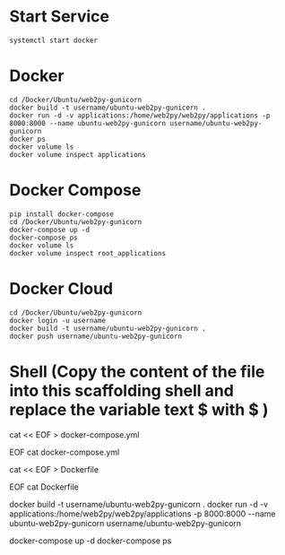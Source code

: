 # Start Service
	systemctl start docker

# Docker
	cd /Docker/Ubuntu/web2py-gunicorn
	docker build -t username/ubuntu-web2py-gunicorn .
	docker run -d -v applications:/home/web2py/web2py/applications -p 8000:8000 --name ubuntu-web2py-gunicorn username/ubuntu-web2py-gunicorn
	docker ps 
	docker volume ls
	docker volume inspect applications

# Docker Compose
	pip install docker-compose
	cd /Docker/Ubuntu/web2py-gunicorn
	docker-compose up -d
	docker-compose ps
	docker volume ls
	docker volume inspect root_applications

# Docker Cloud
	cd /Docker/Ubuntu/web2py-gunicorn
	docker login -u username
	docker build -t username/ubuntu-web2py-gunicorn .
	docker push username/ubuntu-web2py-gunicorn

# Shell (Copy the content of the file into this scaffolding shell and replace the variable text $ with \$ )
cat << EOF > docker-compose.yml

EOF
cat docker-compose.yml

cat << EOF > Dockerfile

EOF
cat Dockerfile

docker build -t username/ubuntu-web2py-gunicorn .
docker run -d -v applications:/home/web2py/web2py/applications -p 8000:8000 --name ubuntu-web2py-gunicorn username/ubuntu-web2py-gunicorn

docker-compose up -d
docker-compose ps

